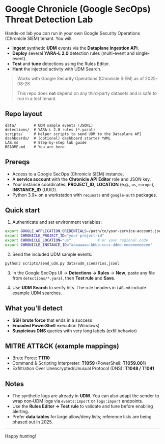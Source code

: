 # Google Chronicle (Google SecOps) Threat Detection Lab

Hands-on lab you can run in your own Google Security Operations (Chronicle SIEM) tenant. You will:

- **Ingest** synthetic **UDM** events via the **Dataplane Ingestion API**.
- **Deploy** several **YARA‑L 2.0** detection rules (multi-event and single-event).
- **Test** and **tune** detections using the Rules Editor.
- **Hunt** the injected activity with UDM Search.

> Works with Google Security Operations (Chronicle SIEM) as of 2025-08-28.
>
> This repo does **not** depend on any third‑party datasets and is safe to run in a test tenant.

## Repo layout

```
data/        # UDM sample events (JSONL)
detections/  # YARA-L 2.0 rules (*.yaral)
scripts/     # Helper scripts to send UDM to the Dataplane API
dashboards/  # (optional) dashboard starter YAML
LAB.md       # Step-by-step lab guide
README.md    # You are here
```

## Prereqs

- Access to a Google SecOps (Chronicle SIEM) instance.
- A **service account** with the **Chronicle API Editor** role and JSON key.
- Your instance coordinates: **PROJECT_ID**, **LOCATION** (e.g., `us`, `europe`), **INSTANCE_ID** (UUID).
- Python 3.9+ on a workstation with `requests` and `google-auth` packages.

## Quick start

1) Authenticate and set environment variables:

```bash
export GOOGLE_APPLICATION_CREDENTIALS=/path/to/your-service-account.json
export CHRONICLE_PROJECT_ID="your-project-id"
export CHRONICLE_LOCATION="us"            # or your regional code
export CHRONICLE_INSTANCE_ID="aaaaaaaa-bbbb-cccc-dddd-eeeeeeeeeeee"
```

2) Send the included UDM sample events:

```bash
python3 scripts/send_udm.py data/udm_scenarios.jsonl
```

3) In the Google SecOps UI → **Detections → Rules** → **New**, paste any file from `detections/*.yaral`, then **Test rule** and **Save**.

4) Use **UDM Search** to verify hits. The rule headers in `LAB.md` include example UDM searches.

## What you’ll detect

- **SSH brute force** that ends in a success
- **Encoded PowerShell** execution (Windows)
- **Suspicious DNS** queries with very long labels (exfil behavior)

## MITRE ATT&CK (example mappings)

- Brute Force: **T1110**
- Command & Scripting Interpreter: **T1059** (PowerShell: **T1059.001**)
- Exfiltration Over Unencrypted/Unusual Protocol (DNS): **T1048 / T1041**

## Notes

- The synthetic logs are already in **UDM**. You can also adapt the sender to wrap non‑UDM logs via `events:import` or `logs:import` endpoints.
- Use the **Rules Editor → Test rule** to validate and tune before enabling alerting.
- Prefer **data tables** for large allow/deny lists; reference lists are being phased out in 2025.

---

Happy hunting!
